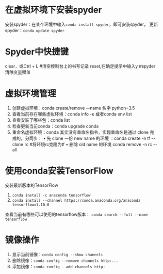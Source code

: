 ﻿

# 在虚拟环境下安装spyder
安装spyder：在某个环境中输入`conda install spyder`，即可安装spyder。
更新spyder：`conda update spyder`

# Spyder中快捷键
clear，或Ctrl + L #清空控制台上的书写记录
reset,在确定提示中输入y #spyder清除变量赋值

# 虚拟环境管理
1. 创建虚拟环境：conda create/remove --name 名字 python=3.5
2. 查看当前存在哪些虚拟环境：conda info -e 或者conda env list 
3. 查看安装了哪些包：conda list
4. 检查更新当前conda：conda upgrade conda 
5. 重命名虚拟环境：conda 其实没有重命名指令，实现重命名是通过 clone 完成的，分两步：
• 先 clone 一份 new name 的环境 ：conda create -n tf --clone rc #将环境rc克隆为tf
• 删除 old name 的环境 conda remove -n rc --all

# 使用conda安装TensorFlow   
安装最新版本的TensorFlow
1. `conda install -c anaconda tensorflow `
2. `conda install --channel https://conda.anaconda.org/anaconda tensorflow=1.10.0`

查看当前有哪些可以使用的tensorflow版本：
`conda search --full --name tensorflow`
# 镜像操作
1. 显示当前镜像：`conda config --show channels`
2. 删除镜像：`conda config --remove channels http:...`
3. 添加镜像：`conda config --add channels http:`


